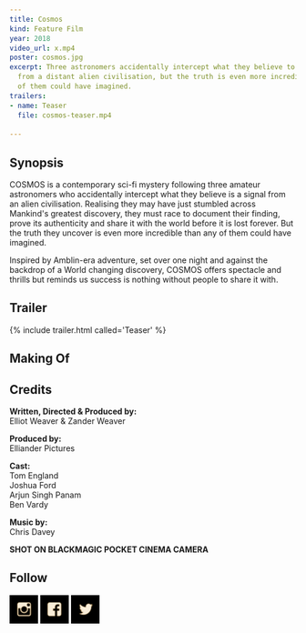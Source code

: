 ```yaml
---
title: Cosmos
kind: Feature Film
year: 2018
video_url: x.mp4
poster: cosmos.jpg
excerpt: Three astronomers accidentally intercept what they believe to be a signal
  from a distant alien civilisation, but the truth is even more incredible than any
  of them could have imagined.
trailers:
- name: Teaser
  file: cosmos-teaser.mp4

---
```

## Synopsis

COSMOS is a contemporary sci-fi mystery following three amateur astronomers who accidentally intercept what they believe is a signal from an alien civilisation. Realising they may have just stumbled across Mankind's greatest discovery, they must race to document their finding, prove its authenticity and share it with the world before it is lost forever. But the truth they uncover is even more incredible than any of them could have imagined.

Inspired by Amblin-era adventure, set over one night and against the backdrop of a World changing discovery, COSMOS offers spectacle and thrills but reminds us success is nothing without people to share it with.

## Trailer

{% include trailer.html called='Teaser' %}

## Making Of

## Credits

**Written, Directed & Produced by:**
<br>Elliot Weaver & Zander Weaver

**Produced by:**
<br>Elliander Pictures

**Cast:**
<br>Tom England
<br>Joshua Ford
<br>Arjun Singh Panam
<br>Ben Vardy

**Music by:**
<br>Chris Davey

**SHOT ON BLACKMAGIC POCKET CINEMA CAMERA**

## Follow

<a href="https://www.instagram.com/cosmos_movie/"><img src="/uploads/ig_btn.png" style="width:50px;height:50px;"></a>
<a href="https://www.facebook.com/ReelDealFilmSchool/"><img src="/uploads/facebook_btn.png" style="width:50px;height:50px;"></a>
<a href="https://twitter.com/cosmosmovie"><img src="/uploads/twitter_btn.png" style="width:50px;height:50px;"></a>
